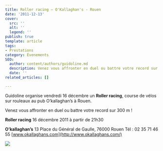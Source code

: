 ```yaml
---
title: Roller racing – O'Kallaghan's - Rouen
date: '2011-12-13'
cover:
  src: ''
  alt: ''
  legend: ''
publish: true
template: article
tags:
- Prestations
category: Évenements
SEO:
  author: content/authors/guidoline.md
  description: Venez vous affronter en duel ou battre votre record sur 300 m !
  date: ''
related_articles: []

---
```

Guidoline organise vendredi 16 décembre un **Roller racing**, course de vélos sur rouleaux au pub O’kallaghan’s à Rouen.

Venez vous affronter en duel ou battre votre record sur 300 m !

**Roller racing** 16 décembre 2011 à partir de 21h30

**O’kallaghan’s** 13 Place du Général de Gaulle, 76000 Rouen Tél : 02 35 71 46 55 [www.okallaghans.com](http://www.okallaghans.com/)

![](/uploads/roller-o-kallaghans-731x1024.jpg)